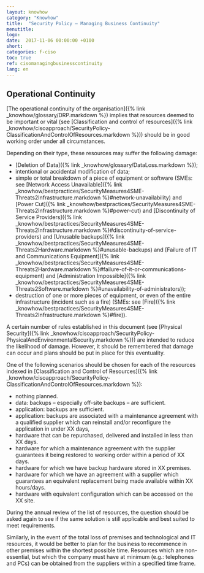 ```yaml
---
layout: knowhow
category: "Knowhow"
title:  "Security Policy – Managing Business Continuity"
menutitle:
logo:
date:  2017-11-06 00:00:00 +0100
short:
categories: f-ciso
toc: true
ref: cisomanagingbusinesscontinuity
lang: en
---
```

## Operational Continuity
[The operational continuity of the organisation]({% link _knowhow/glossary/DRP.markdown %}) implies that resources deemed to be important or vital (see [Classification and control of resources]({% link _knowhow/cisoapproach/SecurityPolicy-ClassificationAndControlOfResources.markdown %})) should be in good working order under all circumstances.

Depending on their type, these resources may suffer the following damage:

* [Deletion of Data]({% link _knowhow/glossary/DataLoss.markdown %});
* intentional or accidental modification of data;
* simple or total breakdown of a piece of equipment or software (SMEs: see [Network Access Unavailable]({% link _knowhow/bestpractices/SecurityMeasures4SME-Threats2Infrastructure.markdown %}#network-unavailability) and [Power Cut]({% link _knowhow/bestpractices/SecurityMeasures4SME-Threats2Infrastructure.markdown %}#power-cut) and [Discontinuity of Service Providers]({% link _knowhow/bestpractices/SecurityMeasures4SME-Threats2Infrastructure.markdown %}#discontinuity-of-service-providers) and [Unusable backups]({% link _knowhow/bestpractices/SecurityMeasures4SME-Threats2Hardware.markdown %}#unusable-backups) and [Failure of IT and Communications Equipment]({% link _knowhow/bestpractices/SecurityMeasures4SME-Threats2Hardware.markdown %}#failure-of-it-or-communications-equipment) and [Administration Impossible]({% link _knowhow/bestpractices/SecurityMeasures4SME-Threats2Software.markdown %}#unavailability-of-administrators));
* destruction of one or more pieces of equipment, or even of the entire infrastructure (incident such as a fire) (SMEs: see [Fire]({% link _knowhow/bestpractices/SecurityMeasures4SME-Threats2Infrastructure.markdown %}#fire)).

A certain number of rules established in this document (see [Physical Security]({% link _knowhow/cisoapproach/SecurityPolicy-PhysicalAndEnvironmentalSecurity.markdown %})) are intended to reduce the likelihood of damage. However, it should be remembered that damage can occur and plans should be put in place for this eventuality.

One of the following scenarios should be chosen for each of the resources indexed in [Classification and Control of Resources]({% link _knowhow/cisoapproach/SecurityPolicy-ClassificationAndControlOfResources.markdown %}):

* nothing planned.
* data: backups – especially off-site backups – are sufficient.
* application: backups are sufficient.
* application: backups are associated with a maintenance agreement with a qualified supplier which can reinstall and/or reconfigure the application in under XX days,
* hardware that can be repurchased, delivered and installed in less than XX days.
* hardware for which a maintenance agreement with the supplier guarantees it being restored to working order within a period of XX days.
* hardware for which we have backup hardware stored in XX premises.
* hardware for which we have an agreement with a supplier which guarantees an equivalent replacement being made available within XX hours/days.
* hardware with equivalent configuration which can be accessed on the XX site.

During the annual review of the list of resources, the question should be asked again to see if the same solution is still applicable and best suited to meet requirements.

Similarly, in the event of the total loss of premises and technological and IT resources, it would be better to plan for the business to recommence in other premises within the shortest possible time. Resources which are non-essential, but which the company must have at minimum (e.g.: telephones and PCs) can be obtained from the suppliers within a specified time frame.
